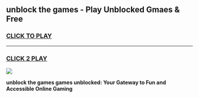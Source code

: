 
## unblock the games - Play Unblocked Gmaes & Free
<h3>
<a href="https://premium.freeplayer.one?title=unblock_the_games&ref=19F">CLICK TO PLAY</a></h3>
<hr>

<h3>
<a href="https://premium.freeplayer.one?title=unblock_the_games&ref=19F">CLICK 2 PLAY</a>
  
</h3>

<a href="https://premium.freeplayer.one?title=unblock_the_games&ref=19F/"><img src="https://clearcache.store/games.png"></a>


**unblock the games games unblocked: Your Gateway to Fun and Accessible Online Gaming**
